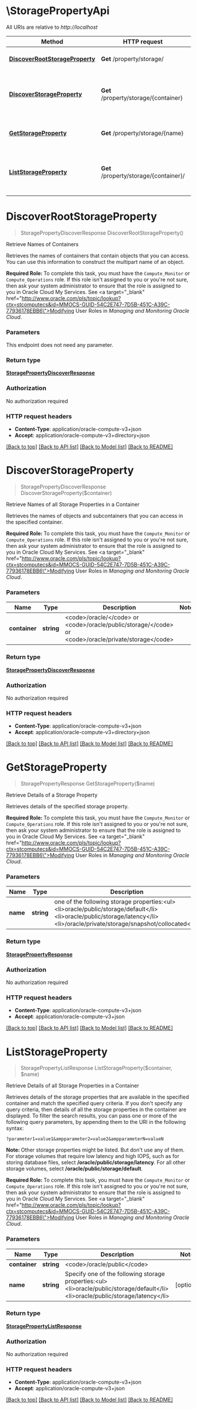# \StoragePropertyApi

All URIs are relative to *http://localhost*

Method | HTTP request | Description
------------- | ------------- | -------------
[**DiscoverRootStorageProperty**](StoragePropertyApi.md#DiscoverRootStorageProperty) | **Get** /property/storage/ | Retrieve Names of Containers
[**DiscoverStorageProperty**](StoragePropertyApi.md#DiscoverStorageProperty) | **Get** /property/storage/{container} | Retrieve Names of all Storage Properties in a Container
[**GetStorageProperty**](StoragePropertyApi.md#GetStorageProperty) | **Get** /property/storage/{name} | Retrieve Details of a Storage Property
[**ListStorageProperty**](StoragePropertyApi.md#ListStorageProperty) | **Get** /property/storage/{container}/ | Retrieve Details of all Storage Properties in a Container


# **DiscoverRootStorageProperty**
> StoragePropertyDiscoverResponse DiscoverRootStorageProperty()

Retrieve Names of Containers

Retrieves the names of containers that contain objects that you can access. You can use this information to construct the multipart name of an object.<p><b>Required Role: </b>To complete this task, you must have the <code>Compute_Monitor</code> or <code>Compute_Operations</code> role. If this role isn't assigned to you or you're not sure, then ask your system administrator to ensure that the role is assigned to you in Oracle Cloud My Services. See <a target=\"_blank\" href=\"http://www.oracle.com/pls/topic/lookup?ctx=stcomputecs&id=MMOCS-GUID-54C2E747-7D5B-451C-A39C-77936178EBB6\">Modifying User Roles</a> in <em>Managing and Monitoring Oracle Cloud</em>.


### Parameters
This endpoint does not need any parameter.

### Return type

[**StoragePropertyDiscoverResponse**](StorageProperty-discover-response.md)

### Authorization

No authorization required

### HTTP request headers

 - **Content-Type**: application/oracle-compute-v3+json
 - **Accept**: application/oracle-compute-v3+directory+json

[[Back to top]](#) [[Back to API list]](../README.md#documentation-for-api-endpoints) [[Back to Model list]](../README.md#documentation-for-models) [[Back to README]](../README.md)

# **DiscoverStorageProperty**
> StoragePropertyDiscoverResponse DiscoverStorageProperty($container)

Retrieve Names of all Storage Properties in a Container

Retrieves the names of objects and subcontainers that you can access in the specified container.<p><b>Required Role: </b>To complete this task, you must have the <code>Compute_Monitor</code> or <code>Compute_Operations</code> role. If this role isn't assigned to you or you're not sure, then ask your system administrator to ensure that the role is assigned to you in Oracle Cloud My Services. See <a target=\"_blank\" href=\"http://www.oracle.com/pls/topic/lookup?ctx=stcomputecs&id=MMOCS-GUID-54C2E747-7D5B-451C-A39C-77936178EBB6\">Modifying User Roles</a> in <em>Managing and Monitoring Oracle Cloud</em>.


### Parameters

Name | Type | Description  | Notes
------------- | ------------- | ------------- | -------------
 **container** | **string**| &lt;code&gt;/oracle/&lt;/code&gt; or &lt;code&gt;/oracle/public/storage/&lt;/code&gt; or &lt;code&gt;/oracle/private/storage&lt;/code&gt; | 

### Return type

[**StoragePropertyDiscoverResponse**](StorageProperty-discover-response.md)

### Authorization

No authorization required

### HTTP request headers

 - **Content-Type**: application/oracle-compute-v3+json
 - **Accept**: application/oracle-compute-v3+directory+json

[[Back to top]](#) [[Back to API list]](../README.md#documentation-for-api-endpoints) [[Back to Model list]](../README.md#documentation-for-models) [[Back to README]](../README.md)

# **GetStorageProperty**
> StoragePropertyResponse GetStorageProperty($name)

Retrieve Details of a Storage Property

Retrieves details of the specified storage property.<p><b>Required Role: </b>To complete this task, you must have the <code>Compute_Monitor</code> or <code>Compute_Operations</code> role. If this role isn't assigned to you or you're not sure, then ask your system administrator to ensure that the role is assigned to you in Oracle Cloud My Services. See <a target=\"_blank\" href=\"http://www.oracle.com/pls/topic/lookup?ctx=stcomputecs&id=MMOCS-GUID-54C2E747-7D5B-451C-A39C-77936178EBB6\">Modifying User Roles</a> in <em>Managing and Monitoring Oracle Cloud</em>.


### Parameters

Name | Type | Description  | Notes
------------- | ------------- | ------------- | -------------
 **name** | **string**| one of the following storage properties:&lt;ul&gt;&lt;li&gt;oracle/public/storage/default&lt;/li&gt;&lt;li&gt;oracle/public/storage/latency&lt;/li&gt;&lt;li&gt;/oracle/private/storage/snapshot/collocated&lt;/li&gt; | 

### Return type

[**StoragePropertyResponse**](StorageProperty-response.md)

### Authorization

No authorization required

### HTTP request headers

 - **Content-Type**: application/oracle-compute-v3+json
 - **Accept**: application/oracle-compute-v3+json

[[Back to top]](#) [[Back to API list]](../README.md#documentation-for-api-endpoints) [[Back to Model list]](../README.md#documentation-for-models) [[Back to README]](../README.md)

# **ListStorageProperty**
> StoragePropertyListResponse ListStorageProperty($container, $name)

Retrieve Details of all Storage Properties in a Container

Retrieves details of the storage properties that are available in the specified container and match the specified query criteria. If you don't specify any query criteria, then details of all the storage properties in the container are displayed. To filter the search results, you can pass one or more of the following query parameters, by appending them to the URI in the following syntax:<p><code>?parameter1=value1&ampparameter2=value2&ampparameterN=valueN</code><p><b>Note: </b>Other storage properties might be listed. But don't use any of them. For storage volumes that require low latency and high IOPS, such as for storing database files, select <b>/oracle/public/storage/latency</b>. For all other storage volumes, select <b>/oracle/public/storage/default</b>.<p><b>Required Role: </b>To complete this task, you must have the <code>Compute_Monitor</code> or <code>Compute_Operations</code> role. If this role isn't assigned to you or you're not sure, then ask your system administrator to ensure that the role is assigned to you in Oracle Cloud My Services. See <a target=\"_blank\" href=\"http://www.oracle.com/pls/topic/lookup?ctx=stcomputecs&id=MMOCS-GUID-54C2E747-7D5B-451C-A39C-77936178EBB6\">Modifying User Roles</a> in <em>Managing and Monitoring Oracle Cloud</em>.


### Parameters

Name | Type | Description  | Notes
------------- | ------------- | ------------- | -------------
 **container** | **string**| &lt;code&gt;/oracle/public&lt;/code&gt; | 
 **name** | **string**| Specify one of the following storage properties:&lt;ul&gt;&lt;li&gt;oracle/public/storage/default&lt;/li&gt;&lt;li&gt;oracle/public/storage/latency&lt;/li&gt; | [optional] 

### Return type

[**StoragePropertyListResponse**](StorageProperty-list-response.md)

### Authorization

No authorization required

### HTTP request headers

 - **Content-Type**: application/oracle-compute-v3+json
 - **Accept**: application/oracle-compute-v3+json

[[Back to top]](#) [[Back to API list]](../README.md#documentation-for-api-endpoints) [[Back to Model list]](../README.md#documentation-for-models) [[Back to README]](../README.md)

